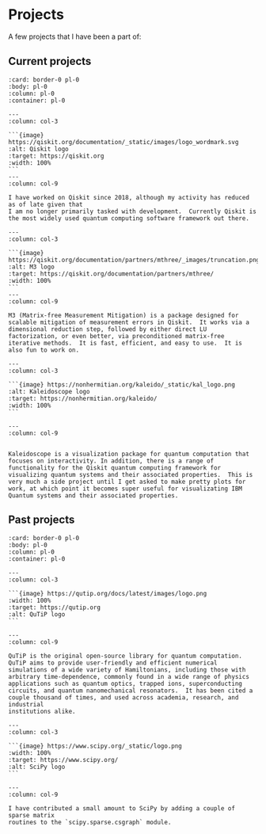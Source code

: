 # Projects

A few projects that I have been a part of:

## Current projects

````{panels}
:card: border-0 pl-0
:body: pl-0
:column: pl-0
:container: pl-0

---
:column: col-3

```{image} https://qiskit.org/documentation/_static/images/logo_wordmark.svg
:alt: Qiskit logo
:target: https://qiskit.org
:width: 100%
```
---
:column: col-9

I have worked on Qiskit since 2018, although my activity has reduced as of late given that
I am no longer primarily tasked with development.  Currently Qiskit is the most widely used quantum computing software framework out there.

---
:column: col-3

```{image} https://qiskit.org/documentation/partners/mthree/_images/truncation.png
:alt: M3 logo
:target: https://qiskit.org/documentation/partners/mthree/
:width: 100%
```
---
:column: col-9

M3 (Matrix-free Measurement Mitigation) is a package designed for scalable mitigation of measurement errors in Qiskit.  It works via a dimensional reduction step, followed by either direct LU factorization, or even better, via preconditioned matrix-free iterative methods.  It is fast, efficient, and easy to use.  It is also fun to work on.

---
:column: col-3

```{image} https://nonhermitian.org/kaleido/_static/kal_logo.png
:alt: Kaleidoscope logo
:target: https://nonhermitian.org/kaleido/
:width: 100%
```

---
:column: col-9


Kaleidoscope is a visualization package for quantum computation that focuses on interactivity. In addition, there is a range of functionality for the Qiskit quantum computing framework for visualizing quantum systems and their associated properties.  This is very much a side project until I get asked to make pretty plots for work, at which point it becomes super useful for visualizating IBM Quantum systems and their associated properties.
````

## Past projects

````{panels}
:card: border-0 pl-0
:body: pl-0
:column: pl-0
:container: pl-0

---
:column: col-3

```{image} https://qutip.org/docs/latest/images/logo.png
:width: 100%
:target: https://qutip.org
:alt: QuTiP logo
```

---
:column: col-9

QuTiP is the original open-source library for quantum computation. QuTiP aims to provide user-friendly and efficient numerical simulations of a wide variety of Hamiltonians, including those with arbitrary time-dependence, commonly found in a wide range of physics applications such as quantum optics, trapped ions, superconducting circuits, and quantum nanomechanical resonators.  It has been cited a couple thousand of times, and used across academia, research, and industrial
institutions alike.

---
:column: col-3

```{image} https://www.scipy.org/_static/logo.png
:width: 100%
:target: https://www.scipy.org/
:alt: SciPy logo
```

---
:column: col-9

I have contributed a small amount to SciPy by adding a couple of sparse matrix
routines to the `scipy.sparse.csgraph` module.

````
